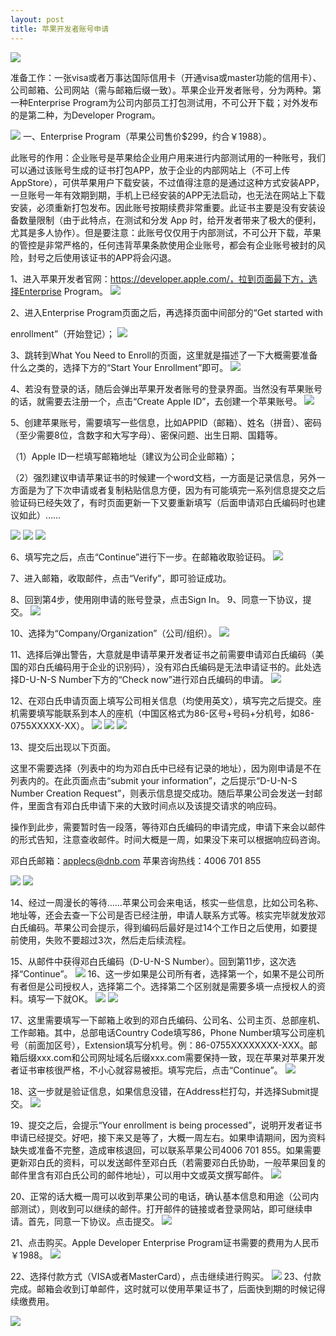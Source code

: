 ```yaml
---
layout: post
title: 苹果开发者账号申请
---
```


![](http://ooynqqqkg.bkt.clouddn.com/1458202310520.jpg)

准备工作：一张visa或者万事达国际信用卡（开通visa或master功能的信用卡）、公司邮箱、公司网站（需与邮箱后缀一致）。苹果企业开发者账号，分为两种。第一种Enterprise Program为公司内部员工打包测试用，不可公开下载；对外发布的是第二种，为Developer Program。
 
 
![](http://ooynqqqkg.bkt.clouddn.com/1458202310710.png)
一、Enterprise Program（苹果公司售价$299，约合￥1988）。

此账号的作用：企业账号是苹果给企业用户用来进行内部测试用的一种账号，我们可以通过该账号生成的证书打包APP，放于企业的内部网站上（不可上传AppStore），可供苹果用户下载安装，不过值得注意的是通过这种方式安装APP，一旦账号一年有效期到期，手机上已经安装的APP无法启动，也无法在网站上下载安装，必须重新打包发布。因此账号按期续费非常重要。此证书主要是没有安装设备数量限制（由于此特点，在测试和分发 App 时，给开发者带来了极大的便利，尤其是多人协作）。但是要注意：此账号仅仅用于内部测试，不可公开下载，苹果的管控是非常严格的，任何违背苹果条款使用企业账号，都会有企业账号被封的风险，封号之后使用该证书的APP将会闪退。

1、进入苹果开发者官网：https://developer.apple.com/，拉到页面最下方，选择Enterprise Program。
 ![](http://ooynqqqkg.bkt.clouddn.com/1458202310582.jpg)
 

2、进入Enterprise Program页面之后，再选择页面中间部分的“Get started with

enrollment”（开始登记）；
 ![](http://ooynqqqkg.bkt.clouddn.com/1458202310582.jpg)

 

3、跳转到What You Need to Enroll的页面，这里就是描述了一下大概需要准备什么之类的，选择下方的“Start Your Enrollment”即可。
 ![](http://ooynqqqkg.bkt.clouddn.com/1458202310875.jpg)
 

4、若没有登录的话，随后会弹出苹果开发者账号的登录界面。当然没有苹果账号的话，就需要去注册一个，点击“Create Apple ID”，去创建一个苹果账号。
 ![](http://ooynqqqkg.bkt.clouddn.com/1458202310439.jpg)
 

5、创建苹果账号，需要填写一些信息，比如APPID（邮箱）、姓名（拼音）、密码（至少需要8位，含数字和大写字母）、密保问题、出生日期、国籍等。

（1）Apple ID一栏填写邮箱地址（建议为公司企业邮箱）；

（2）强烈建议申请苹果证书的时候建一个word文档，一方面是记录信息，另外一方面是为了下次申请或者复制粘贴信息方便，因为有可能填完一系列信息提交之后验证码已经失效了，有时页面更新一下又要重新填写（后面申请邓白氏编码时也建议如此）……

  ![](http://ooynqqqkg.bkt.clouddn.com/1458202310119.jpg)
  ![](http://ooynqqqkg.bkt.clouddn.com/1458202310811.jpg)
   ![](http://ooynqqqkg.bkt.clouddn.com/1458202310456.jpg)

 

6、填写完之后，点击“Continue”进行下一步。在邮箱收取验证码。
 ![](http://ooynqqqkg.bkt.clouddn.com/1458202310125.jpg)
 

7、进入邮箱，收取邮件，点击“Verify”，即可验证成功。

8、回到第4步，使用刚申请的账号登录，点击Sign In。
9、同意一下协议，提交。
 ![](http://ooynqqqkg.bkt.clouddn.com/1458202543690.jpg)


 10、选择为“Company/Organization”（公司/组织）。
 ![](http://ooynqqqkg.bkt.clouddn.com/1458202543365.jpg)


11、选择后弹出警告，大意就是申请苹果开发者证书之前需要申请邓白氏编码（美国的邓白氏编码用于企业的识别码），没有邓白氏编码是无法申请证书的。此处选择D-U-N-S Number下方的“Check now”进行邓白氏编码的申请。
 ![](http://ooynqqqkg.bkt.clouddn.com/1458202543797.jpg)


12、在邓白氏申请页面上填写公司相关信息（均使用英文），填写完之后提交。座机需要填写能联系到本人的座机（中国区格式为86-区号+号码+分机号，如86-0755XXXXX-XX）。
 ![](http://ooynqqqkg.bkt.clouddn.com/1458202543713.jpg)
 ![](http://ooynqqqkg.bkt.clouddn.com/1458202543360.jpg)
 ![](http://ooynqqqkg.bkt.clouddn.com/1458202543513.jpg)





13、提交后出现以下页面。

这里不需要选择（列表中的均为邓白氏中已经有记录的地址），因为刚申请是不在列表内的。在此页面点击“submit your information”，之后提示“D-U-N-S Number Creation Request”，则表示信息提交成功。随后苹果公司会发送一封邮件，里面含有邓白氏申请下来的大致时间点以及该提交请求的响应码。

操作到此步，需要暂时告一段落，等待邓白氏编码的申请完成，申请下来会以邮件的形式告知，注意查收邮件。时间大概是一周，如果没下来可以根据响应码咨询。

邓白氏邮箱：applecs@dnb.com 苹果咨询热线：4006 701 855


 ![](http://ooynqqqkg.bkt.clouddn.com/1458202543366.jpg)
 ![](http://ooynqqqkg.bkt.clouddn.com/1458202543467.jpg)




14、经过一周漫长的等待……苹果公司会来电话，核实一些信息，比如公司名称、地址等，还会去查一下公司是否已经注册，申请人联系方式等。核实完毕就发放邓白氏编码。苹果公司会提示，得到编码后最好是过14个工作日之后使用，如要提前使用，失败不要超过3次，然后走后续流程。

15、从邮件中获得邓白氏编码（D-U-N-S Number）。回到第11步，这次选择“Continue”。
 ![](http://ooynqqqkg.bkt.clouddn.com/1458202641153.jpg)
16、这一步如果是公司所有者，选择第一个，如果不是公司所有者但是公司授权人，选择第二个。选择第二个区别就是需要多填一点授权人的资料。填写一下就OK。
 ![](http://ooynqqqkg.bkt.clouddn.com/1458202641336.jpg)
 ![](http://ooynqqqkg.bkt.clouddn.com/1458202641276.jpg)



17、这里需要填写一下邮箱上收到的邓白氏编码、公司名、公司主页、总部座机、工作邮箱。其中，总部电话Country Code填写86，Phone Number填写公司座机号（前面加区号），Extension填写分机号。例：86-0755XXXXXXXX-XXX。邮箱后缀xxx.com和公司网址域名后缀xxx.com需要保持一致，现在苹果对苹果开发者证书审核很严格，不小心就容易被拒。填写完后，点击“Continue”。
 ![](http://ooynqqqkg.bkt.clouddn.com/1458202641454.jpg)


18、这一步就是验证信息，如果信息没错，在Address栏打勾，并选择Submit提交。
 ![](http://ooynqqqkg.bkt.clouddn.com/1458202641411.jpg)


19、提交之后，会提示“Your enrollment is being processed”，说明开发者证书申请已经提交。好吧，接下来又是等了，大概一周左右。如果申请期间，因为资料缺失或准备不完整，造成审核退回，可以联系苹果公司4006 701 855。如果需要更新邓白氏的资料，可以发送邮件至邓白氏（若需要邓白氏协助，一般苹果回复的邮件里含有邓白氏公司的邮件地址），可以用中文或英文撰写邮件。
 ![](http://ooynqqqkg.bkt.clouddn.com/1458202641140.jpg)


20、正常的话大概一周可以收到苹果公司的电话，确认基本信息和用途（公司内部测试），则收到可以继续的邮件。打开邮件的链接或者登录网站，即可继续申请。首先，同意一下协议。点击提交。
 ![](http://ooynqqqkg.bkt.clouddn.com/1458202732412.jpg)


21、点击购买。Apple Developer Enterprise Program证书需要的费用为人民币￥1988。
 ![](http://ooynqqqkg.bkt.clouddn.com/1458202732533.jpg)


22、选择付款方式（VISA或者MasterCard），点击继续进行购买。
 ![](http://ooynqqqkg.bkt.clouddn.com/1458202732778.jpg)
23、付款完成。邮箱会收到订单邮件，这时就可以使用苹果证书了，后面快到期的时候记得续缴费用。

 ![](http://ooynqqqkg.bkt.clouddn.com/1458202732728.jpg)
